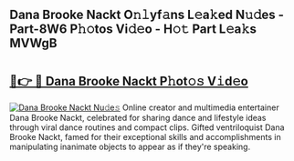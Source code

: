 ## Dana Brooke Nackt O𝚗𝚕yf𝚊ns L𝚎a𝚔ed N𝚞𝚍es - Part-8W6 P𝚑𝚘tos Vi𝚍𝚎o - H𝚘𝚝 Part L𝚎a𝚔s MVWgB

# <h2><a href="http://kfc9rk9.oniu.top/?m=Dana+Brooke+Nackt">🔗👉 🔴 Dana Brooke Nackt P𝚑ot𝚘𝚜 V𝚒d𝚎o</a></h2>

[![Dana Brooke Nackt Nu𝚍e𝚜](https://i.imgur.com/0qMVB7G.gif)](http://kfc9rk9.oniu.top/?m=Dana+Brooke+Nackt)
Online creator and multimedia entertainer Dana Brooke Nackt, celebrated for sharing dance and lifestyle ideas through viral dance routines and compact clips. Gifted ventriloquist Dana Brooke Nackt, famed for their exceptional skills and accomplishments in manipulating inanimate objects to appear as if they're speaking.  
